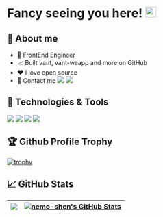 # Fancy seeing you here! <img src="https://media.giphy.com/media/hvRJCLFzcasrR4ia7z/giphy.gif" width="25px">

## 🤔 About me

- 💼 FrontEnd Engineer
- 📈 Built vant, vant-weapp and more on GitHub
- ❤️ I love open source
- 💬 Contact me ![](https://img.shields.io/badge/Email-nemoshen94%40gmail.com-ffffff?logo=gmail&logoColor=white&color=2bbc8a) ![](https://img.shields.io/badge/Wechat-sjn946-brightgreen.svg?logo=wechat&logoColor=white&color=2bbc8a)

## 🔧 Technologies & Tools

![](https://img.shields.io/badge/OS-mac-informational?style=flat&logo=apple&logoColor=white&color=2bbc8a)
![](https://img.shields.io/badge/Editor-IntelliJ_IDEA-informational?style=flat&logo=intellij-idea&logoColor=white&color=2bbc8a)
![](https://img.shields.io/badge/Code-JavaScript-informational?style=flat&logo=javascript&logoColor=white&color=2bbc8a)
![](https://img.shields.io/badge/Code-Vue-informational?style=flat&logo=vue.js&logoColor=white&color=2bbc8a)

## 🏆 Github Profile Trophy
[![trophy](https://github-profile-trophy.vercel.app/?username=nemo-shen&column=-1&margin-w=15&margin-h=15)](https://github.com/ryo-ma/github-profile-trophy)
 
## 📈 GitHub Stats

| <a href="https://github.com/nemo-shen/nemo-shen"><img align="center" src="https://github-readme-stats.vercel.app/api/top-langs/?username=nemo-shen&layout=compact&theme=default&hide_border=true" /></a> | <a href="https://github.com/nemo-shen/nemo-shen"><img align="center" src="https://github-readme-stats.vercel.app/api?username=nemo-shen&disable_animations=true&show_icons=true&theme=default&line_height=20&count_private=true&hide_border=true" alt="nemo-shen's GitHub Stats" /></a> |
| --- | --- |




